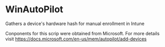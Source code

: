# WinAutoPilot
Gathers a device's hardware hash for manual enrollment in Intune

Conponents for this scrip were obtained from Microsoft. For more details visit https://docs.microsoft.com/en-us/mem/autopilot/add-devices
